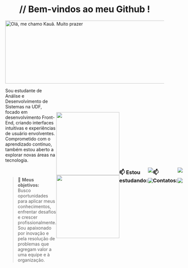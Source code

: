<h1 align="center"> // Bem-vindos ao meu Github ! </h1> 
<img src="https://github.com/Kauareis-code/imags/blob/main/Ol%C3%A1%2C%20me%20chamo%20Kau%C3%A3.%20Muito%20prazer..png" alt="Olá, me chamo Kauã. Muito prazer" width="900" height="200">

<br>

<div style="display: flex; align-items: center;">
  <div style="flex: 1;">
    <p>Sou estudante de Análise e Desenvolvimento de Sistemas na UDF, focado em desenvolvimento Front-End, criando interfaces intuitivas e experiências de usuário envolventes. Comprometido com o aprendizado contínuo, também estou aberto a explorar novas áreas na tecnologia.</p>

<br>

> 🔎 **Meus objetivos:**<br>
Busco oportunidades para aplicar meus conhecimentos, enfrentar desafios e crescer profissionalmente. Sou apaixonado por inovação e pela resolução de problemas que agregam valor a uma equipe e à organização.
  </div>
<br>

<div>
  <a href="https://github.com/Kauareis-code">
    <img loading="lazy" height="200em" src="https://github-readme-stats.vercel.app/api/top-langs/?username=Kauareis-code&layout=compact&langs_count=7&theme=swift"/>
    <img loading="lazy" height="200em" src="https://github-readme-stats.vercel.app/api?username=Kauareis-code&show_icons=true&theme=swift&include_all_commits=true&count_private=true"/>
  </a>
</div>


### 📫 Estou estudando:
<a href="https://www.linkedin.com/in/kau%C3%A3-d-456877238/" target="_blank"><img loading="lazy" src="https://img.shields.io/badge/-LinkedIn-%230077B5?style=for-the-badge&logo=linkedin&logoColor=white" target="_blank"></a> &nbsp;&nbsp;
<a href = "mailto:kauareisgarcia0@gmail.com"><img loading="lazy" src="https://img.shields.io/badge/Gmail-D14836?style=for-the-badge&logo=gmail&logoColor=white" target="_blank"></a>


### 📫 Contatos:
<a href="https://www.linkedin.com/in/kau%C3%A3-d-456877238/" target="_blank"><img loading="lazy" src="https://img.shields.io/badge/-LinkedIn-%230077B5?style=for-the-badge&logo=linkedin&logoColor=white" target="_blank"></a> &nbsp;&nbsp;
<a href = "mailto:kauareisgarcia0@gmail.com"><img loading="lazy" src="https://img.shields.io/badge/Gmail-D14836?style=for-the-badge&logo=gmail&logoColor=white" target="_blank"></a>
